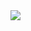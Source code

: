 <div>
  <a href="mailto:audrey.wanmun.tan@gmail.com">
<img src="https://img.shields.io/badge/Gmail-D14836?style=for-the-badge&logo=gmail&logoColor=white" onclick="window.open/>
  </a>
</div>

  
<div>
<img src="https://github-readme-stats.vercel.app/api/top-langs/?username=audreytan1127}&theme=tokyonight"/>
</div>

<!---
audreytan1127/audreytan1127 is a ✨ special ✨ repository because its `README.md` (this file) appears on your GitHub profile.
You can click the Preview link to take a look at your changes.
--->
